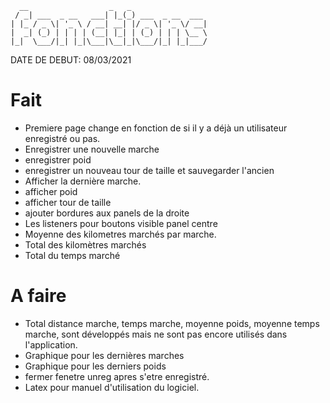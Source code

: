 ```
  __                  _   _                 
 / _| ___  _ __   ___| |_(_) ___  _ __  ___ 
| |_ / _ \| '_ \ / __| __| |/ _ \| '_ \/ __|
|  _| (_) | | | | (__| |_| | (_) | | | \__ \
|_|  \___/|_| |_|\___|\__|_|\___/|_| |_|___/
```
DATE DE DEBUT: 08/03/2021

# Fait
- Premiere page change en fonction de si il y a déjà un utilisateur enregistré ou pas.
- Enregistrer une nouvelle marche
- enregistrer poid
- enregistrer un nouveau tour de taille et sauvegarder l'ancien
- Afficher la dernière marche.
- afficher poid
- afficher tour de taille
- ajouter bordures aux panels de la droite
- Les listeners pour boutons visible panel centre
- Moyenne des kilometres marchés par marche.
- Total des kilomètres marchés
- Total du temps marché

# A faire
- Total distance marche, temps marche, moyenne poids, moyenne temps marche, sont développés mais ne sont pas encore utilisés dans l'application.
- Graphique pour les dernières marches
- Graphique pour les derniers poids  
- fermer fenetre unreg apres s'etre enregistré.
- Latex  pour manuel d'utilisation du logiciel.
